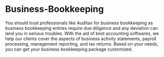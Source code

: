 # Business-Bookkeeping
You should trust professionals like Auditax for business bookkeeping as business bookkeeping entries require due diligence and any deviation can land you in serious troubles. With the aid of best accounting softwares, we help our clients cover the aspects of business activity statements, payroll processing, management reporting, and tax returns. Based on your needs, you can get your business bookkeeping package customized.
